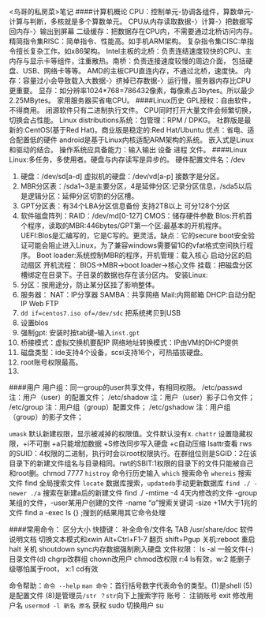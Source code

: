 <鸟哥的私房菜>笔记
####计算机概论
CPU：控制单元-协调各组件，算数单元-计算与判断，多核就是多个算数单元。
CPU从内存读取数据-〉计算-〉把数据写回内存-〉输出到屏幕
二级缓存：把数据存在CPU内，不需要通过北桥访问内存。
精简指令集RISC：简单指令、性能高。如手机ARM架构。
复杂指令集CISC:单指令擅长复杂工作。如x86架构。
Intel主板的北桥：负责连结速度较快的CPU、主内存与显示卡等组件，注重散热。南桥：负责连接速度较慢的周边介面， 包括硬盘、USB、网络卡等等。
AMD的主板CPU直连内存，不通过北桥，速度快。
内存：容量过小会导致载入大数据-〉挤掉已存数据-〉运行慢，服务器内存比CPU更重要。
显存：如分辨率1024*768=786432像素，每像素占3bytes。所以最少2.25MBytes。
家用服务器买省电CPU。
####Linux历史
GPL授权：自由软件，不得商用。
闭源软件只有二进制执行文件。
CPU同时打开大量文件会频繁切换，切换会占性能。
Linux distributions系统：包管理：RPM / DPKG。 社群版是最新的:CentOS(基于Red Hat)。商业版是稳定的:Red Hat/Ubuntu 
优点：省电、适合配置低的硬件
android是基于Linux内核适配ARM架构的系统。
嵌入式是Linux和驱动的结合。
操作系统应具备能力：输入输出 设备 进程 文件。
####Linux
Linux:多任务，多使用者。硬盘与内存读写是异步的。
硬件配置文件名：/dev
  1. 硬盘：/dev/sd[a-d] 虚拟机的硬盘：/dev/vd[a-p] 接数字是分区。
  2. MBR分区表：/sda1~3是主要分区，4是延伸分区:记录分区信息，/sda5以后是逻辑分区：延伸分区切割的分区槽。
  3. GPT分区表：有34个LBA分区信息备份 支持2TB以上 可分128个分区
  4. 软件磁盘阵列：RAID：/dev/md[0-127]
CMOS：储存硬件参数
Blos:开机首个程序，读取的MBR:446bytes/GPT第一个区:最基本的开机程序。
UEFI:Blos是汇编写的，它是C写的。更灵活。缺点：它的secure boot安全验证可能会阻止进入Linux，为了兼容windows需要留1G的vfat格式空间执行程序。
Boot loader:系统控制MBR的程序，开机管理：载入核心 启动分区的启动扇区 
开机流程： BIOS->MBR->boot loader->核心文件
挂载：把磁盘分区槽绑定在目录下。子目录的数据也存在该分区内。
安装Linux:
  1. 分区：按用途分，防止某分区挂了影响整体。
  2. 服务器： NAT：IP分享器 SAMBA：共享网络 Mail:内网邮箱 DHCP:自动分配IP Web FTP
  3. `dd if=centos7.iso of=/dev/sdc` 把系统拷贝到USB
  4. 设置blos
  5. 强制gpt: 安装时按tab键–输入`inst.gpt`
  6. 桥接模式：虚拟交换机要配IP 网络地址转换模式：IP由VM的DHCP提供
  7. 磁盘类型：ide支持4个设备，scsi支持16个，可热插拔硬盘。
  8. root账号权限最高。
  9. 

####用户
用户组：同一group的user共享文件，有相同权限。
/etc/passwd 注：用户（user）的配置文件；
/etc/shadow 注：用户（user）影子口令文件；
/etc/group 注：用户组（group）配置文件；
/etc/gshadow 注：用户组（group）的影子文件；

`umask` 默认新建权限，显示被减掉的权限值。文件默认没有x.
`chattr` 设置隐藏权限，+i不可删 +a只能增加数据 +S修改同步写入硬盘 +c自动压缩 lsattr查看
rws的SUID：4权限的二进制，执行时会以root权限执行。在群组位则是SGID：2在该目录下的新建文件组名与目录相同。rwt的SBIT:1权限的目录下的文件只能被自己和root删。chmod 7777
`histroy` 命令行历史输入
`which` 搜索命令
`whereis` 搜索文件 find 全局搜索文件 `locate` 数据库搜索，`updatedb`手动更新数据库
`find ./ -newer ./a` 搜索在新建a后的新建文件 find ./ -mtime -4 4天内修改的文件 -group某组的文件，-user某用户创建的文件 -name “*a*”搜索关键词 -size +1M大于1兆的文件 find a -exec ls {} \;搜到的结果用其它命令处理

####常用命令：
区分大小
快捷键：
  补全命令/文件名 TAB 
  /usr/share/doc 软件说明文档
  切换文本模式和xwin  Alt+Ctrl+F1-7 
  翻页 shift+Pgup
关机:reboot 重启 halt 关机 shoutdown sync内存数据强制刷入硬盘 
文件权限：
  ls -al 一般文件(-) 目录文件(d)
  chgrp改群组 chown改用户 chmod改权限
  r:4 ls有效，w:2 能删子级哪怕属于root， x:1 cd有效
   
 
命令帮助：`命令 --help` `man 命令`：首行括号数字代表命令的类型。(1)是shell (5)是配置文件 (8)是管理员`/str ？str`向下上搜索字符
账号：
  注销账号 exit 
  修改用户名 `usermod -l 新名 原名`
  获权 sudo
  切换用户 su 
